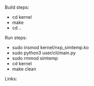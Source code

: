 Build steps:
- cd kernel
- make
- cd ..

Run steps:
- sudo insmod kernel/nxp_simtemp.ko
- sudo python3 user/cli/main.py
- sudo rmmod simtemp
- cd kernel
- make clean

Links:
